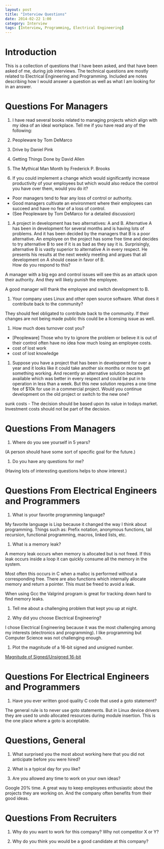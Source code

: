 ```yaml
---
layout: post
title: "Interview Questions"
date: 2014-02-22 1:00
category: Interview
tags: [Interview, Programming, Electrical Engineering]
---
```


# Introduction

This is a collection of questions that I have been asked,
and that have been asked of me, during job interviews.
The technical questions are mostly related to
Electrical Engineering and Programming.
Included are notes describing how I would answer a question as
well as what I am looking for in an answer.

# Questions For Managers

1. I have read several books related to managing projects which align
with my idea of an ideal workplace.  Tell me if you have read any of
the following:
  1. Peopleware by Tom DeMarco
  1. Drive by Daniel Pink
  1. Getting Things Done by David Allen
  1. The Mythical Man Month by Frederick P. Brooks

1. If you could implement a change which would significantly increase
productivity of your employees but which would also reduce the control
you have over them, would you do it?
  - Poor managers tend to fear any loss of control or authority.
  - Good managers cultivate an environment where their employees can
    succeed and have no fear of a loss of control.
  - (See Peopleware by Tom DeMarco for a detailed discussion)

1. A project in development has two alternatives: A and B.
Alternative A has been in development for several months and is having
lots of problems.  And it has been decided by the managers that
B is a poor alternative.
An employee on the project has some free time and decides to try alternative
B to see if it is as bad as they say it is.
Surprisingly, alternative B is vastly superior to alternative A
in every respect.
He presents his results at the next weekly meeting and argues that
all development on A should cease in favor of B.<br>
How do you respond to this?

  A manager with a big ego and control issues will see this as an attack upon
  their authority.  And they will likely punish the employee.

  A good manager will thank the employee and switch development to B.

1. Your company uses Linux and other open source software.
What does it contribute back to the community?

  They should feel obligated to contribute back to the community.
  If their changes are not being made public this could be a licensing
  issue as well.

1. How much does turnover cost you?
  - [Peopleware] Those who try to ignore the problem or believe it is out
	of their control often have no idea how much losing an employee costs.
  - cost of lost work
  - cost of lost knowledge

1. Suppose you have a project that has been in development for over
a year and it looks like it could take another six months or more
to get something working.
And recently an alternative solution became available which was better in
every respect and could be put in to operation in less than a week.
But this new solution requires a one time fee of $10k for use in a
commercial project.
Would you continue development on the old project or switch to the new one?

  sunk costs - The decision should be based upon its value in todays
  market.  Investment costs should not be part of the decision.

# Questions From Managers

1. Where do you see yourself in 5 years?

  (A person should have some sort of specific goal for the future.)

1. Do you have any questions for me?

  (Having lots of interesting questions helps to show interest.)

# Questions From Electrical Engineers and Programmers

1. What is your favorite programming language?

  My favorite language is Lisp because it changed the way I think
  about programming.
  Things such as: Prefix notation, anonymous functions, tail recursion,
  functional programming, macros, linked lists, etc.

1. What is a memory leak?

  A memory leak occurs when memory is allocated but is not freed.
  If this leak occurs inside a loop it can quickly consume all the
  memory in the system.

  Most often this occurs in C when a malloc is performed without a
  corresponding free.  There are also functions which internally
  allocate memory and return a pointer.  This must be freed to avoid
  a leak.

  When using Gcc the Valgrind program is great for tracking down
  hard to find memory leaks.

1. Tell me about a challenging problem that kept you up at night.

1. Why did you choose Electrical Engineering?

  I chose Electrical Engineering because it was the most challenging
  among my interests (electronics and programming).  I like programming
  but Computer Science was not challenging enough.

1. Plot the magnitude of a 16-bit signed and unsigned number.

[Magnitude of Signed/Unsigned 16-bit](/programming/2014/01/17/sign_magnitude.html)

# Questions For Electrical Engineers and Programmers

1. Have you ever written good quality C code that used a goto statement?

  The general rule is to never use goto statements.
  But in Linux device drivers they are used to undo allocated resources
  during module insertion.
  This is the one place where a goto is acceptable.

# Questions, General

1. What surprised you the most about working here that you did
not anticipate before you were hired?

1. What is a typical day for you like?

1. Are you allowed any time to work on your own ideas?

  Google 20% time.  A great way to keep employees enthusiastic
  about the projects they are working on.  And the company often
  benefits from their good ideas.

# Questions From Recruiters

1. Why do you want to work for this company?  Why not competitor X or Y?

1. Why do you think you would be a good candidate at this company?

